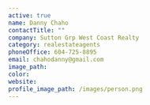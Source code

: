 ```yaml
---
active: true
name: Danny Chaho
contactTitle: ""
company: Sutton Grp West Coast Realty
category: realestateagents
phoneOffice: 604-725-8895
email: chahodanny@gmail.com
image_path:
color:
website:
profile_image_path: /images/person.png
---
```

